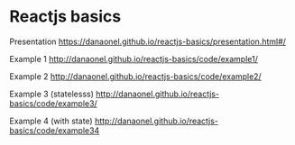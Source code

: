 # Reactjs basics #


Presentation <https://danaonel.github.io/reactjs-basics/presentation.html#/>

Example 1 <http://danaonel.github.io/reactjs-basics/code/example1/>

Example 2 <http://danaonel.github.io/reactjs-basics/code/example2/>

Example 3 (statelesss) <http://danaonel.github.io/reactjs-basics/code/example3/>

Example 4 (with state) <http://danaonel.github.io/reactjs-basics/code/example34>
